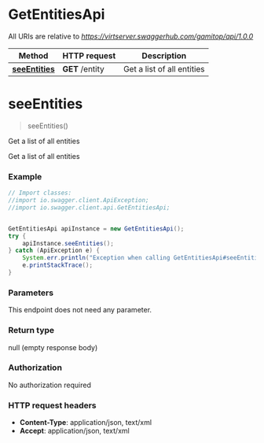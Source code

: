 # GetEntitiesApi

All URIs are relative to *https://virtserver.swaggerhub.com/gamitop/api/1.0.0*

Method | HTTP request | Description
------------- | ------------- | -------------
[**seeEntities**](GetEntitiesApi.md#seeEntities) | **GET** /entity | Get a list of all entities


<a name="seeEntities"></a>
# **seeEntities**
> seeEntities()

Get a list of all entities

Get a list of all entities

### Example
```java
// Import classes:
//import io.swagger.client.ApiException;
//import io.swagger.client.api.GetEntitiesApi;


GetEntitiesApi apiInstance = new GetEntitiesApi();
try {
    apiInstance.seeEntities();
} catch (ApiException e) {
    System.err.println("Exception when calling GetEntitiesApi#seeEntities");
    e.printStackTrace();
}
```

### Parameters
This endpoint does not need any parameter.

### Return type

null (empty response body)

### Authorization

No authorization required

### HTTP request headers

 - **Content-Type**: application/json, text/xml
 - **Accept**: application/json, text/xml

